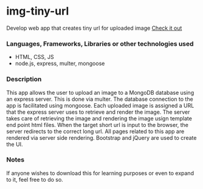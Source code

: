 # img-tiny-url

Develop web app that creates tiny url for uploaded image [Check it out](https://img-tiny-url-maker.herokuapp.com/)

### Languages, Frameworks, Libraries or other technologies used
* HTML, CSS, JS
* node.js, express, multer, mongoose

### Description
This app allows the user to upload an image to a MongoDB database using an express server. This is done via multer. The database connection to the app is facilitated using mongoose. Each uploaded image is assigned a URL that the express server uses to retrieve and render the image. The server takes care of retrieving the image and rendering the image usign template end point html files. When the target short url is input to the browser, the server redirects to the correct long url. All pages related to this app are rendered via server side rendering. Bootstrap and jQuery are used to create the UI.

### Notes
If anyone wishes to download this for learning purposes or even to expand to it, feel free to do so.
